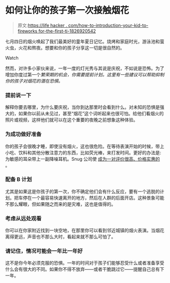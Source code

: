 # 如何让你的孩子第一次接触烟花

> 原文:[https://life hacker . com/how-to-introduction-your-kid-to-fireworks for-the-first-ti-1826920542](https://lifehacker.com/how-to-introduce-your-kid-to-fireworks-for-the-first-ti-1826920542)

七月四日的烟火唤起了我们最美好的童年夏日记忆。烧烤和家庭时光，游泳池和萤火虫，火花和熬夜。想要和你的孩子分享这一切是很自然的。

Watch

然而，对许多小家伙来说，一年一度的灯光秀与其说是庆祝，不如说是恐怖。为了增加你度过第一个*繁荣期的机会，你需要提前计划。这里有一些建议可以帮助抑制你的孩子对烟花的潜在恐惧。*

### **提前说一下**

解释你要去哪里，为什么要庆祝，当你到达那里时会看到什么。对未知的恐惧是强大的，如果你以前从未见过，甚至“烟花”这个词听起来也很可怕。给他们看烟火的照片或视频，这样他们就可以在这个重要的夜晚之前想象这种体验。

### **为成功做好准备**

你的孩子会很晚才睡，即使没有烟火，这也很危险。在等待表演开始的时候，带上小吃、饮料和其他分散注意力的东西，比如荧光棒，来打发时间。更好的办法是:为敏感的耳朵带上一副降噪耳机。Snug 公司使 [成为一对评价很高、价格实惠的](https://www.amazon.com/gp/product/B00CBDJ84S/ref=s9_acsd_hps_ft_c_x_1_w?asc_campaign=InlineText&asc_refurl=https://lifehacker.com/how-to-introduce-your-kid-to-fireworks-for-the-first-ti-1826920542&asc_source=&tag=kinjalifehackerlink-20) 。

### **配备 B 计划**

尤其是如果这是你孩子的第一次，你不确定他们会有什么反应，要有一个逃脱的计划。把车停在一个最容易快速离开的地方，然后在人群的后面开店。这种景象可能不那么耀眼，但如果随之而来的是灾难，这也是值得的。

### **考虑从远处观看**

你可以在你家附近找到一块空地，在那里你可以看到邻近城镇的烟火表演。当烟花离得更远，声音也不那么大时，看起来就不那么可怕了。

### 请记住，情况可能会一年比一年好

这不是你今年必须克服的恐惧。一年的时间对于孩子们能够忍受什么或者准备享受什么会有很大的不同。如果你不得不放弃——或者干脆跳过它——提醒自己总有下一年。